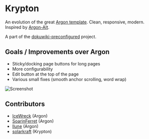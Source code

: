 # Krypton

An evolution of the great [Argon template](https://github.com/IceWreck/Argon-Dokuwiki-Template). Clean, responsive, modern. Inspired by [Argon-Alt](https://github.com/jlysd/Argon-Dokuwiki-Template). 

A part of the [dokuwiki-preconfigured](https://github.com/fablab-luenen/dokuwiki-preconfigured/) project. 

## Goals / Improvements over Argon

- Sticky/docking page buttons for long pages
- More configurability
- Edit button at the top of the page
- Various small fixes (smooth anchor scrolling, word wrap)

![Screenshot](screenshots/1.png)

## Contributors

- [IceWreck](https://github.com/IceWreck) (Argon)
- [SoarinFerret](https://github.com/SoarinFerret) (Argon)
- [llune](https://github.com/llune) (Argon)
- [solarkraft](https://github.com/solarkraft) (Krypton)
